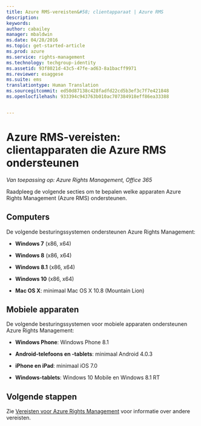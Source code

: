 ```yaml
---
title: Azure RMS-vereisten&#58; clientapparaat | Azure RMS
description: 
keywords: 
author: cabailey
manager: mbaldwin
ms.date: 04/28/2016
ms.topic: get-started-article
ms.prod: azure
ms.service: rights-management
ms.technology: techgroup-identity
ms.assetid: 93f8021d-43c5-47fe-ad63-8a1bacff9971
ms.reviewer: esaggese
ms.suite: ems
translationtype: Human Translation
ms.sourcegitcommit: ed50d87138c428fadfd22cd5b3ef3c7f7e421848
ms.openlocfilehash: 933394c943763b010ac707384918eff86ea33388


---
```



# Azure RMS-vereisten: clientapparaten die Azure RMS ondersteunen

*Van toepassing op: Azure Rights Management, Office 365*

Raadpleeg de volgende secties om te bepalen welke apparaten Azure Rights Management (Azure RMS) ondersteunen.

## Computers
De volgende besturingssystemen ondersteunen Azure Rights Management:

-   **Windows 7** (x86, x64)

-   **Windows 8** (x86, x64)

-   **Windows 8.1** (x86, x64)

-   **Windows 10** (x86, x64)

-   **Mac OS X**: minimaal Mac OS X 10.8 (Mountain Lion)

## Mobiele apparaten
De volgende besturingssystemen voor mobiele apparaten ondersteunen Azure Rights Management:

-   **Windows Phone**: Windows Phone 8.1

-   **Android-telefoons en -tablets**: minimaal Android 4.0.3

-   **iPhone en iPad**: minimaal iOS 7.0

-   **Windows-tablets**: Windows 10 Mobile en Windows 8.1 RT


## Volgende stappen
Zie [Vereisten voor Azure Rights Management](requirements-azure-rms.md) voor informatie over andere vereisten.




<!--HONumber=Jun16_HO4-->


